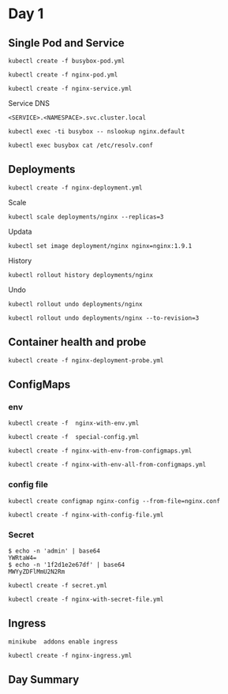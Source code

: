 Day 1
=====

## Single Pod and Service

```
kubectl create -f busybox-pod.yml
```

```
kubectl create -f nginx-pod.yml
```

```
kubectl create -f nginx-service.yml
```

Service DNS

```
<SERVICE>.<NAMESPACE>.svc.cluster.local
```

```
kubectl exec -ti busybox -- nslookup nginx.default
```

```
kubectl exec busybox cat /etc/resolv.conf
```

## Deployments

```
kubectl create -f nginx-deployment.yml
```

Scale

```
kubectl scale deployments/nginx --replicas=3
```

Updata

```
kubectl set image deployment/nginx nginx=nginx:1.9.1
```

History

```
kubectl rollout history deployments/nginx
```

Undo

```
kubectl rollout undo deployments/nginx
```

```
kubectl rollout undo deployments/nginx --to-revision=3
```

## Container health and probe

```
kubectl create -f nginx-deployment-probe.yml
```

## ConfigMaps

### env

```
kubectl create -f  nginx-with-env.yml
```

```
kubectl create -f  special-config.yml
```

```
kubectl create -f nginx-with-env-from-configmaps.yml
```

```
kubectl create -f nginx-with-env-all-from-configmaps.yml
```

### config file

```
kubectl create configmap nginx-config --from-file=nginx.conf
```

```
kubectl create -f nginx-with-config-file.yml
```

### Secret

```
$ echo -n 'admin' | base64
YWRtaW4=
$ echo -n '1f2d1e2e67df' | base64
MWYyZDFlMmU2N2Rm
```

```
kubectl create -f secret.yml
```

```
kubectl create -f nginx-with-secret-file.yml
```

## Ingress

```
minikube  addons enable ingress
```

```
kubectl create -f nginx-ingress.yml
```

## Day Summary